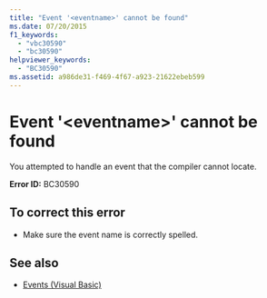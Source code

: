 ```yaml
---
title: "Event '<eventname>' cannot be found"
ms.date: 07/20/2015
f1_keywords: 
  - "vbc30590"
  - "bc30590"
helpviewer_keywords: 
  - "BC30590"
ms.assetid: a986de31-f469-4f67-a923-21622ebeb599
---
```

# Event '\<eventname>' cannot be found
You attempted to handle an event that the compiler cannot locate.  
  
 **Error ID:** BC30590  
  
## To correct this error  
  
-   Make sure the event name is correctly spelled.  
  
## See also
- [Events (Visual Basic)](~/docs/visual-basic/programming-guide/language-features/events/index.md)
